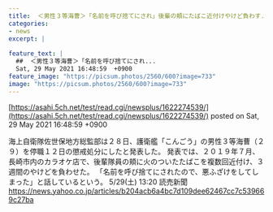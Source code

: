 ```yaml
---
title:  ＜男性３等海曹＞「名前を呼び捨てにされ」後輩の頬にたばこ近付けやけど負わす...  
categories:
- news
excerpt: |
  
feature_text: |
  ##  ＜男性３等海曹＞「名前を呼び捨てにされ...
  Sat, 29 May 2021 16:48:59  +0900
feature_image: "https://picsum.photos/2560/600?image=733"
image: "https://picsum.photos/2560/600?image=733"
---
```


[https://asahi.5ch.net/test/read.cgi/newsplus/1622274539/](https://asahi.5ch.net/test/read.cgi/newsplus/1622274539/)
posted on Sat, 29 May 2021 16:48:59  +0900

<!--more-->

海上自衛隊佐世保地方総監部は２８日、護衛艦「こんごう」の男性３等海曹（２９）を停職１２日の懲戒処分にしたと発表した。 発表では、２０１９年７月、長崎市内のカラオケ店で、後輩隊員の頬に火のついたたばこを複数回近付け、３週間のやけどを負わせた。 「名前を呼び捨てにされたので、悪ふざけをしてしまった」と話しているという。 5/29(土) 13:20 読売新聞 https://news.yahoo.co.jp/articles/b204acb6a4bc7d109dee62467cc7c539669c27ba
